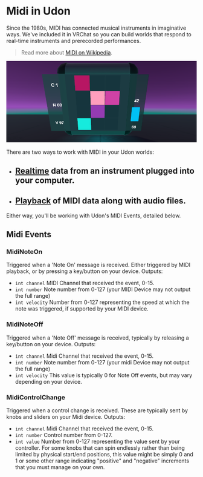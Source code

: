 # Midi in Udon

Since the 1980s, MIDI has connected musical instruments in imaginative ways. We've included it in VRChat so you can build worlds that respond to real-time instruments and prerecorded performances. 

>Read more about [MIDI on Wikipedia](https://en.wikipedia.org/wiki/MIDI).

![image](/img/worlds/index-215557268-2d85f551-8fff-4990-a95a-c8a2d412d6a2.png)

There are two ways to work with MIDI in your Udon worlds:
- ## [Realtime](realtime-midi) data from an instrument plugged into your computer.
- ## [Playback](midi-playback) of MIDI data along with audio files.

Either way, you'll be working with Udon's MIDI Events, detailed below.

## Midi Events

### MidiNoteOn
Triggered when a 'Note On' message is received. Either triggered by MIDI playback, or by pressing a key/button on your device.
Outputs:
* `int channel` MIDI Channel that received the event, 0-15.
* `int number` Note number from 0-127 (your MIDI Device may not output the full range)
* `int velocity` Number from 0-127 representing the speed at which the note was triggered, if supported by your MIDI device.

### MidiNoteOff
Triggered when a 'Note Off' message is received, typically by releasing a key/button on your device.
Outputs:
* `int channel` Midi Channel that received the event, 0-15.
* `int number` Note number from 0-127 (your midi Device may not output the full range)
* `int velocity` This value is typically 0 for Note Off events, but may vary depending on your device.

### MidiControlChange
Triggered when a control change is received. These are typically sent by knobs and sliders on your Midi device.
Outputs:
* `int channel` Midi Channel that received the event, 0-15.
* `int number` Control number from 0-127.
* `int value` Number from 0-127 representing the value sent by your controller. For some knobs that can spin endlessly rather than being limited by physical start/end positions, this value might be simply 0 and 1 or some other range indicating "positive" and "negative" increments that you must manage on your own.